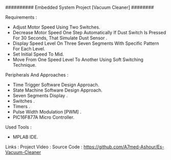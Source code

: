 ########## Embedded System Project [Vacuum Cleaner] ########

Requirements :

- Adjust Motor Speed Using Two Switches.
- Decrease Motor Speed One Step Automatically If Dust Switch Is Pressed For 30 Seconds, That Simulate Dust Sensor .
- Display Speed Level On Three Seven Segments With Specific Pattern For Each Level.
- Set Initial Speed To Mid.
- Move From One Speed Level To Another Using Soft Switching Technique.


Peripherals And Approaches :

- Time Trigger   Software Design Approach.
- State Machine Software Design Approach.
- Seven Segments Display .
- Switches .
- Timers .
- Pulse Width Modulation [PWM] .
- PIC16F877A Micro Controller.

Used Tools :

- MPLAB IDE.

Links :
Project Video : 
Source Code : https://github.com/A7med-Ashour/Es-Vacuum-Cleaner
